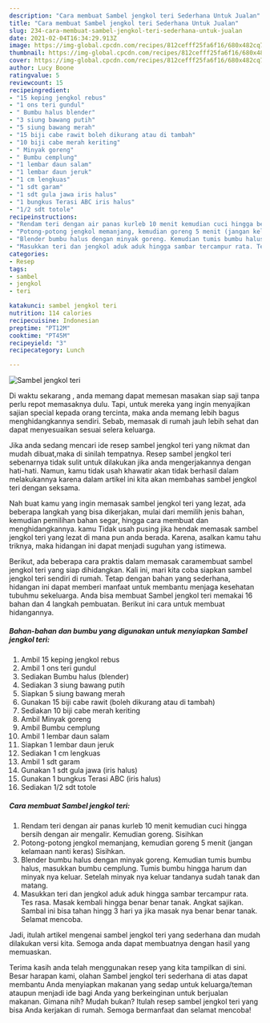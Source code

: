 ```yaml
---
description: "Cara membuat Sambel jengkol teri Sederhana Untuk Jualan"
title: "Cara membuat Sambel jengkol teri Sederhana Untuk Jualan"
slug: 234-cara-membuat-sambel-jengkol-teri-sederhana-untuk-jualan
date: 2021-02-04T16:34:29.913Z
image: https://img-global.cpcdn.com/recipes/812cefff25fa6f16/680x482cq70/sambel-jengkol-teri-foto-resep-utama.jpg
thumbnail: https://img-global.cpcdn.com/recipes/812cefff25fa6f16/680x482cq70/sambel-jengkol-teri-foto-resep-utama.jpg
cover: https://img-global.cpcdn.com/recipes/812cefff25fa6f16/680x482cq70/sambel-jengkol-teri-foto-resep-utama.jpg
author: Lucy Boone
ratingvalue: 5
reviewcount: 15
recipeingredient:
- "15 keping jengkol rebus"
- "1 ons teri gundul"
- " Bumbu halus blender"
- "3 siung bawang putih"
- "5 siung bawang merah"
- "15 biji cabe rawit boleh dikurang atau di tambah"
- "10 biji cabe merah keriting"
- " Minyak goreng"
- " Bumbu cemplung"
- "1 lembar daun salam"
- "1 lembar daun jeruk"
- "1 cm lengkuas"
- "1 sdt garam"
- "1 sdt gula jawa iris halus"
- "1 bungkus Terasi ABC iris halus"
- "1/2 sdt totole"
recipeinstructions:
- "Rendam teri dengan air panas kurleb 10 menit kemudian cuci hingga bersih dengan air mengalir. Kemudian goreng. Sisihkan"
- "Potong-potong jengkol memanjang, kemudian goreng 5 menit (jangan kelamaan nanti keras) Sisihkan."
- "Blender bumbu halus dengan minyak goreng. Kemudian tumis bumbu halus, masukkan bumbu cemplung. Tumis bumbu hingga harum dan minyak nya keluar. Setelah minyak nya keluar tandanya sudah tanak dan matang."
- "Masukkan teri dan jengkol aduk aduk hingga sambar tercampur rata. Tes rasa. Masak kembali hingga benar benar tanak. Angkat sajikan. Sambal ini bisa tahan hingg 3 hari ya jika masak nya benar benar tanak. Selamat mencoba."
categories:
- Resep
tags:
- sambel
- jengkol
- teri

katakunci: sambel jengkol teri 
nutrition: 114 calories
recipecuisine: Indonesian
preptime: "PT12M"
cooktime: "PT45M"
recipeyield: "3"
recipecategory: Lunch

---
```



![Sambel jengkol teri](https://img-global.cpcdn.com/recipes/812cefff25fa6f16/680x482cq70/sambel-jengkol-teri-foto-resep-utama.jpg)

Di waktu  sekarang , anda memang dapat memesan masakan siap saji tanpa perlu repot memasaknya dulu. Tapi, untuk mereka yang ingin menyajikan sajian special kepada orang tercinta, maka anda memang lebih bagus menghidangkannya sendiri. Sebab, memasak di rumah jauh lebih sehat dan dapat menyesuaikan sesuai selera keluarga.

Jika anda sedang mencari ide resep sambel jengkol teri yang nikmat dan mudah dibuat,maka di sinilah tempatnya. Resep sambel jengkol teri  sebenarnya tidak sulit untuk dilakukan jika anda mengerjakannya dengan hati-hati. Namun, kamu tidak usah khawatir akan tidak berhasil dalam melakukannya 
karena dalam artikel ini kita akan membahas sambel jengkol teri dengan seksama.  



Nah buat kamu yang ingin memasak sambel jengkol teri yang lezat, ada beberapa langkah yang bisa dikerjakan, mulai dari memilih jenis bahan, kemudian pemilihan bahan segar, hingga cara membuat dan menghidangkannya. kamu Tidak usah pusing jika hendak memasak sambel jengkol teri yang lezat di mana pun anda berada. Karena, asalkan kamu  tahu triknya, maka hidangan ini dapat menjadi suguhan yang istimewa.

Berikut, ada beberapa cara praktis  dalam memasak caramembuat sambel jengkol teri yang siap dihidangkan. Kali ini, mari kita coba siapkan sambel jengkol teri sendiri di rumah. Tetap dengan bahan yang sederhana, hidangan ini dapat memberi manfaat untuk membantu menjaga kesehatan tubuhmu sekeluarga. Anda bisa membuat Sambel jengkol teri memakai 16 bahan dan 4 langkah pembuatan. Berikut ini cara untuk membuat hidangannya.

<!--inarticleads1-->

##### Bahan-bahan dan bumbu yang digunakan untuk menyiapkan Sambel jengkol teri:

1. Ambil 15 keping jengkol rebus
1. Ambil 1 ons teri gundul
1. Sediakan  Bumbu halus (blender)
1. Sediakan 3 siung bawang putih
1. Siapkan 5 siung bawang merah
1. Gunakan 15 biji cabe rawit (boleh dikurang atau di tambah)
1. Sediakan 10 biji cabe merah keriting
1. Ambil  Minyak goreng
1. Ambil  Bumbu cemplung
1. Ambil 1 lembar daun salam
1. Siapkan 1 lembar daun jeruk
1. Sediakan 1 cm lengkuas
1. Ambil 1 sdt garam
1. Gunakan 1 sdt gula jawa (iris halus)
1. Gunakan 1 bungkus Terasi ABC (iris halus)
1. Sediakan 1/2 sdt totole




<!--inarticleads2-->

##### Cara membuat Sambel jengkol teri:

1. Rendam teri dengan air panas kurleb 10 menit kemudian cuci hingga bersih dengan air mengalir. Kemudian goreng. Sisihkan
1. Potong-potong jengkol memanjang, kemudian goreng 5 menit (jangan kelamaan nanti keras) Sisihkan.
1. Blender bumbu halus dengan minyak goreng. Kemudian tumis bumbu halus, masukkan bumbu cemplung. Tumis bumbu hingga harum dan minyak nya keluar. Setelah minyak nya keluar tandanya sudah tanak dan matang.
1. Masukkan teri dan jengkol aduk aduk hingga sambar tercampur rata. Tes rasa. Masak kembali hingga benar benar tanak. Angkat sajikan. Sambal ini bisa tahan hingg 3 hari ya jika masak nya benar benar tanak. Selamat mencoba.




Jadi, itulah artikel mengenai  sambel jengkol teri  yang sederhana dan mudah dilakukan versi kita. Semoga anda dapat membuatnya dengan hasil yang memuaskan. 

Terima kasih anda telah menggunakan resep yang kita tampilkan di sini. Besar harapan kami, olahan  Sambel jengkol teri sederhana di atas dapat membantu Anda menyiapkan makanan yang sedap untuk keluarga/teman ataupun menjadi ide bagi Anda yang berkeinginan untuk berjualan makanan. Gimana nih? Mudah bukan? Itulah resep sambel jengkol teri yang bisa Anda kerjakan di rumah. Semoga bermanfaat dan selamat mencoba!

